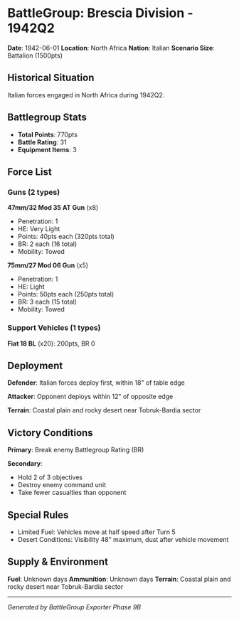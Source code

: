 # BattleGroup: Brescia Division - 1942Q2

**Date**: 1942-06-01
**Location**: North Africa
**Nation**: Italian
**Scenario Size**: Battalion (1500pts)

## Historical Situation

Italian forces engaged in North Africa during 1942Q2.

## Battlegroup Stats

- **Total Points**: 770pts
- **Battle Rating**: 31
- **Equipment Items**: 3

## Force List

### Guns (2 types)

**47mm/32 Mod 35 AT Gun** (x8)
- Penetration: 1
- HE: Very Light
- Points: 40pts each (320pts total)
- BR: 2 each (16 total)
- Mobility: Towed

**75mm/27 Mod 06 Gun** (x5)
- Penetration: 1
- HE: Light
- Points: 50pts each (250pts total)
- BR: 3 each (15 total)
- Mobility: Towed

### Support Vehicles (1 types)

**Fiat 18 BL** (x20): 200pts, BR 0

## Deployment

**Defender**: Italian forces deploy first, within 18" of table edge

**Attacker**: Opponent deploys within 12" of opposite edge

**Terrain**: Coastal plain and rocky desert near Tobruk-Bardia sector

## Victory Conditions

**Primary**: Break enemy Battlegroup Rating (BR)

**Secondary**:
- Hold 2 of 3 objectives
- Destroy enemy command unit
- Take fewer casualties than opponent

## Special Rules

- Limited Fuel: Vehicles move at half speed after Turn 5
- Desert Conditions: Visibility 48" maximum, dust after vehicle movement

## Supply & Environment

**Fuel**: Unknown days
**Ammunition**: Unknown days
**Terrain**: Coastal plain and rocky desert near Tobruk-Bardia sector

---

*Generated by BattleGroup Exporter Phase 9B*
